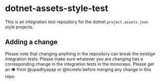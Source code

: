 # dotnet-assets-style-test

This is an integration test repository for the dotnet `project.assets.json` style projects.

## Adding a change
Please note that changing anything in the repository can break the existign integration tests. Please make sure whatever you are changing has a corresponding change in the integration tests in the monorepo.
Please get an 👁️ from @upadhyayap or @itcmelo before merging any change in this repo.
